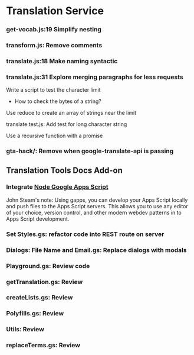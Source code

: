 # Translation Service

### get-vocab.js:19 Simplify nesting

### transform.js: Remove comments

### translate.js:18  Make naming syntactic

### translate.js:31  Explore merging paragraphs for less requests

Write a script to test the character limit

- How to check the bytes of a string?

Use reduce to create an array of strings near the limit

translate.test.js: Add test for long character string

Use a recursive function with a promise

### gta-hack/: Remove when google-translate-api is passing

## Translation Tools Docs Add-on

### Integrate [Node Google Apps Script](https://www.npmjs.com/package/node-google-apps-script)

John Steam's note: Using gapps, you can develop your Apps Script locally and push files to the Apps Script servers. This allows you to use any editor of your choice, version control, and other modern webdev patterns in to Apps Script development.  

### Set Styles.gs: refactor code into REST route on server

### Dialogs: File Name and Email.gs: Replace dialogs with modals

### Playground.gs: Review code

### getTranslation.gs: Review

### createLists.gs: Review

### Polyfills.gs: Review

### Utils: Review

### replaceTerms.gs: Review